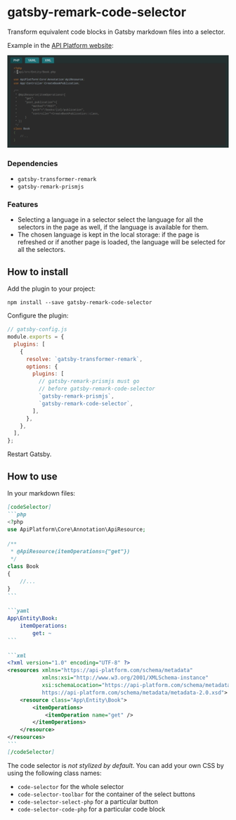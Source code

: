 # gatsby-remark-code-selector

Transform equivalent code blocks in Gatsby markdown files into a selector.

Example in the [API Platform website](https://api-platform.com/docs/):

![Example in the API Platform website](https://github.com/alanpoulain/gatsby-remark-code-selector/blob/master/img/api-platform-example.gif?raw=true)

### Dependencies

- `gatsby-transformer-remark`
- `gatsby-remark-prismjs`

### Features

- Selecting a language in a selector select the language for all the selectors in the page as well, if the language is available for them.
- The chosen language is kept in the local storage: if the page is refreshed or if another page is loaded, the language will be selected for all the selectors.

## How to install

Add the plugin to your project:

```shell
npm install --save gatsby-remark-code-selector
```

Configure the plugin:

```javascript
// gatsby-config.js
module.exports = {
  plugins: [
    {
      resolve: `gatsby-transformer-remark`,
      options: {
        plugins: [
          // gatsby-remark-prismjs must go
          // before gatsby-remark-code-selector
          `gatsby-remark-prismjs`,
          `gatsby-remark-code-selector`,
        ],
      },
    },
  ],
};
```

Restart Gatsby.

## How to use

In your markdown files:

````markdown
[codeSelector]
```php
<?php
use ApiPlatform\Core\Annotation\ApiResource;

/**
 * @ApiResource(itemOperations={"get"})
 */
class Book
{
    //...
}
```

```yaml
App\Entity\Book:
    itemOperations:
        get: ~
```

```xml
<?xml version="1.0" encoding="UTF-8" ?>
<resources xmlns="https://api-platform.com/schema/metadata"
           xmlns:xsi="http://www.w3.org/2001/XMLSchema-instance"
           xsi:schemaLocation="https://api-platform.com/schema/metadata
           https://api-platform.com/schema/metadata/metadata-2.0.xsd">
    <resource class="App\Entity\Book">
        <itemOperations>
            <itemOperation name="get" />
        </itemOperations>
    </resource>
</resources>
```
[/codeSelector]
````

The code selector is *not stylized by default*.
You can add your own CSS by using the following class names:
- `code-selector` for the whole selector
- `code-selector-toolbar` for the container of the select buttons
- `code-selector-select-php` for a particular button
- `code-selector-code-php` for a particular code block
